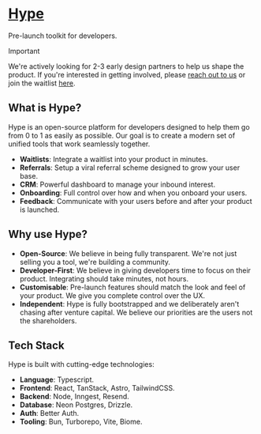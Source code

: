 # [Hype](https://www.buildhype.dev/)

Pre-launch toolkit for developers.

> [!IMPORTANT]
> We're actively looking for 2-3 early design partners to help us shape the product. If you're interested in getting involved, please [reach out to us](mailto:x@jxd.dev) or join the waitlist [here](https://www.buildhype.dev/).

## What is Hype?

Hype is an open-source platform for developers designed to help them go from 0 to 1 as easily as possible. Our goal is to create a modern set of unified tools that work seamlessly together.

- **Waitlists**: Integrate a waitlist into your product in minutes.
- **Referrals**: Setup a viral referral scheme designed to grow your user base.
- **CRM**: Powerful dashboard to manage your inbound interest.
- **Onboarding**: Full control over how and when you onboard your users.
- **Feedback**: Communicate with your users before and after your product is launched.

## Why use Hype?

- **Open-Source**: We believe in being fully transparent. We're not just selling you a tool, we're building a community.
- **Developer-First**: We believe in giving developers time to focus on their product. Integrating should take minutes, not hours.
- **Customisable**: Pre-launch features should match the look and feel of your product. We give you complete control over the UX.
- **Independent**: Hype is fully bootstrapped and we deliberately aren't chasing after venture capital. We believe our priorities are the users not the shareholders.

## Tech Stack

Hype is built with cutting-edge technologies:

- **Language**: Typescript.
- **Frontend**: React, TanStack, Astro, TailwindCSS.
- **Backend**: Node, Inngest, Resend.
- **Database**: Neon Postgres, Drizzle.
- **Auth**: Better Auth.
- **Tooling**: Bun, Turborepo, Vite, Biome.